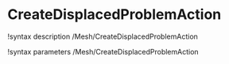 <!-- MOOSE Documentation Stub: Remove this when content is added. -->

# CreateDisplacedProblemAction

!syntax description /Mesh/CreateDisplacedProblemAction

!syntax parameters /Mesh/CreateDisplacedProblemAction
